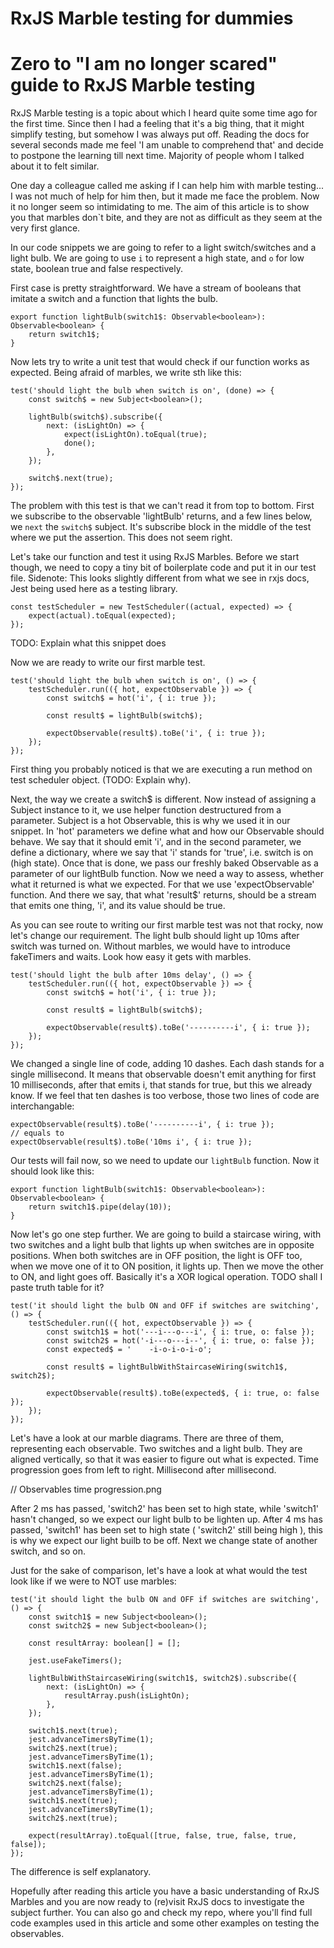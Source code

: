 # RxJS Marble testing for dummies
# Zero to "I am no longer scared" guide to RxJS Marble testing

RxJS Marble testing is a topic about which I heard quite some time ago for the first time. Since then I had a feeling
that it's a big thing, that it might simplify testing, but somehow I was always put off. Reading the docs for several seconds made
me feel 'I am unable to comprehend that' and decide to postpone the learning till next time. Majority of people whom I talked about it to felt similar.

One day a colleague called me asking if I can help him with marble testing... I was not much of help for him then, but it made me
face the problem. Now it no longer seem so intimidating to me. The aim of this article is to show you that marbles don`t bite,
and they are not as difficult as they seem at the very first glance.

In our code snippets we are going to refer to a light switch/switches and a light bulb. We are going to use `i` to represent a high state, and `o` for low state, 
boolean true and false respectively. 

First case is pretty straightforward. We have a stream of booleans that imitate a switch and a function that lights the bulb.

```
export function lightBulb(switch1$: Observable<boolean>): Observable<boolean> {
    return switch1$;
}
```

Now lets try to write a unit test that would check if our function works as expected. Being afraid of marbles, we write sth like this:

```
test('should light the bulb when switch is on', (done) => {
    const switch$ = new Subject<boolean>();

    lightBulb(switch$).subscribe({
        next: (isLightOn) => {
            expect(isLightOn).toEqual(true);
            done();
        },
    });

    switch$.next(true);
});
```

The problem with this test is that we can't read it from top to bottom. First we subscribe to the observable 'lightBulb' returns, 
and a few lines below, we `next` the `switch$` subject. It's subscribe block in the middle of the test where we put the assertion. This does not seem right.

Let's take our function and test it using RxJS Marbles. Before we start though, we need to copy a tiny bit of boilerplate code 
and put it in our test file. Sidenote: This looks slightly different from what we see in rxjs docs, Jest being used here as a testing library.

```
const testScheduler = new TestScheduler((actual, expected) => {
    expect(actual).toEqual(expected);
});
```

TODO: Explain what this snippet does

Now we are ready to write our first marble test.

```
test('should light the bulb when switch is on', () => {
    testScheduler.run(({ hot, expectObservable }) => {
        const switch$ = hot('i', { i: true });

        const result$ = lightBulb(switch$);

        expectObservable(result$).toBe('i', { i: true });
    });
});
```

First thing you probably noticed is that we are executing a run method on test scheduler object. (TODO: Explain why). 

Next, the way we create a switch$ is different. Now instead of assigning a Subject instance to it, we use helper function destructured from a parameter. 
Subject is a hot Observable, this is why we used it in our snippet. In 'hot' parameters we define what and how our Observable should behave. 
We say that it should emit 'i', and in the second parameter, we define a dictionary, where we say that 'i' stands for 'true', i.e. switch is on (high state).
Once that is done, we pass our freshly baked Observable as a parameter of our lightBulb function. 
Now we need a way to assess, whether what it returned is what we expected. For that we use 'expectObservable' function. And there we say, that what 'result$' returns,
should be a stream that emits one thing, 'i', and its value should be true.

As you can see route to writing our first marble test was not that rocky, now let's change our requirement. The light bulb should light up 10ms after switch was turned on. 
Without marbles, we would have to introduce fakeTimers and waits. Look how easy it gets with marbles.

```
test('should light the bulb after 10ms delay', () => {
    testScheduler.run(({ hot, expectObservable }) => {
        const switch$ = hot('i', { i: true });

        const result$ = lightBulb(switch$);

        expectObservable(result$).toBe('----------i', { i: true });
    });
});
```

We changed a single line of code, adding 10 dashes. Each dash stands for a single millisecond. 
It means that observable doesn't emit anything for first 10 milliseconds, after that emits i, that stands for true, but this we already know. 
If we feel that ten dashes is too verbose, those two lines of code are interchangable: 

```
expectObservable(result$).toBe('----------i', { i: true });
// equals to
expectObservable(result$).toBe('10ms i', { i: true });
```

Our tests will fail now, so we need to update our `lightBulb` function. Now it should look like this:

```
export function lightBulb(switch1$: Observable<boolean>): Observable<boolean> {
    return switch1$.pipe(delay(10));
}
```

Now let's go one step further. We are going to build a staircase wiring, with two switches and a light bulb that lights up when switches are
in opposite positions. When both switches are in OFF position, the light is OFF too, when we move one of it to ON position, it lights up. 
Then we move the other to ON, and light goes off. Basically it's a XOR logical operation. TODO shall I paste truth table for it?

```
test('it should light the bulb ON and OFF if switches are switching', () => {
    testScheduler.run(({ hot, expectObservable }) => {
        const switch1$ = hot('---i---o---i', { i: true, o: false });
        const switch2$ = hot('-i---o---i--', { i: true, o: false });
        const expected$ = '    -i-o-i-o-i-o';

        const result$ = lightBulbWithStaircaseWiring(switch1$, switch2$);

        expectObservable(result$).toBe(expected$, { i: true, o: false });
    });
});
```

Let's have a look at our marble diagrams. There are three of them, representing each observable. Two switches and a light bulb. 
They are aligned vertically, so that it was easier to figure out what is expected. Time progression goes from left to right. Millisecond after millisecond.

// Observables time progression.png

After 2 ms has passed, 'switch2' has been set to high state, while 'switch1' hasn't changed, so we expect our light bulb to be lighten up.
After 4 ms has passed, 'switch1' has been set to high state ( 'switch2' still being high ), this is why we expect our light builb to be off.
Next we change state of another switch, and so on.

Just for the sake of comparison, let's have a look at what would the test look like if we were to NOT use marbles:

```
test('it should light the bulb ON and OFF if switches are switching', () => {
    const switch1$ = new Subject<boolean>();
    const switch2$ = new Subject<boolean>();

    const resultArray: boolean[] = [];

    jest.useFakeTimers();

    lightBulbWithStaircaseWiring(switch1$, switch2$).subscribe({
        next: (isLightOn) => {
            resultArray.push(isLightOn);
        },
    });

    switch1$.next(true);
    jest.advanceTimersByTime(1);
    switch2$.next(true);
    jest.advanceTimersByTime(1);
    switch1$.next(false);
    jest.advanceTimersByTime(1);
    switch2$.next(false);
    jest.advanceTimersByTime(1);
    switch1$.next(true);
    jest.advanceTimersByTime(1);
    switch2$.next(true);

    expect(resultArray).toEqual([true, false, true, false, true, false]);
});
```

The difference is self explanatory. 

Hopefully after reading this article you have a basic understanding of RxJS Marbles and you are now ready to (re)visit RxJS docs to
investigate the subject further. You can also go and check my repo, where you'll find full code examples used in this article and some other examples on testing the observables.
